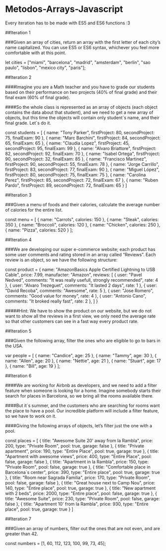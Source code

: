 # Metodos-Arrays-Javascript

Every iteration has to be made with ES5 and ES6 functions :3


##Iteration 1

###Given an array of cities, return an array with the first letter of each city’s name capitalized. You can use ES5 or ES6 syntax, whichever you feel more comfortable with at this point.

let cities = ["miami", "barcelona", "madrid", "amsterdam", "berlin", "sao paulo", "lisbon", "mexico city", "paris"];



##Iteration 2

####Imagine you are a Math teacher and you have to grade our students based on their performance on two projects (40% of final grade) and their final exam (60% of final grade).

####So the whole class is represented as an array of objects (each object contains the data about that student), and we need to get a new array of objects, but this time the objects will contain only student´s name, and their final grade. Let´s do it.

const students = [
    {
      name: "Tony Parker",
      firstProject: 80,
      secondProject: 75,
      finalExam: 90
    },
    {
      name: "Marc Barchini",
      firstProject: 84,
      secondProject: 65,
      finalExam: 65
    },
    {
      name: "Claudia Lopez",
      firstProject: 45,
      secondProject: 95,
      finalExam: 99
    },
    {
      name: "Alvaro Briattore",
      firstProject: 82,
      secondProject: 92,
      finalExam: 70
    },
    {
      name: "Isabel Ortega",
      firstProject: 90,
      secondProject: 32,
      finalExam: 85
    },
    {
      name: "Francisco Martinez",
      firstProject: 90,
      secondProject: 55,
      finalExam: 78
    },
    {
      name: "Jorge Carrillo",
      firstProject: 83,
      secondProject: 77,
      finalExam: 90
    },
    {
      name: "Miguel López",
      firstProject: 80,
      secondProject: 75,
      finalExam: 75
    },
    {
      name: "Carolina Perez",
      firstProject: 85,
      secondProject: 72,
      finalExam: 67
    },
    {
      name: "Ruben Pardo",
      firstProject: 89,
      secondProject: 72,
      finalExam: 65
    }
]



##Iteration 3

###Given a menu of foods and their calories, calculate the average number of calories for the entire list.

const menu = [
    { name: "Carrots", calories: 150 },
    { name: "Steak", calories: 350 },
    { name: "Broccoli", calories: 120 },
    { name: "Chicken", calories: 250 },
    { name: "Pizza", calories: 520 }
  ];




##Iteration 4

###We are developing our super e-commerce website; each product has some user comments and rating stored in an array called “Reviews”. Each review is an object, so we have the following structure:

const product = {
  name: "AmazonBasics Apple Certified Lightning to USB Cable",
  price: 7.99,
  manufacter: "Amazon",
  reviews:
  [
    {  user: "Pavel Nedved",
      comments: "It was really usefull, strongly recommended",
      rate: 4
    },
    {  user: "Alvaro Trezeguet",
      comments: "It lasted 2 days",
      rate: 1
    },
    {  user: "David Recoba",
      comments: "Awesome",
      rate: 5
    },
    {  user: "Jose Romero",
      comments: "Good value for money",
      rate: 4
    },
    {  user: "Antonio Cano",
      comments: "It broked really fast",
      rate: 2
    },
  ]
}

#####Hint: We have to show the product on our website, but we do not want to show all the reviews in a first view, we only need the average rate so that other customers can see in a fast way every product rate.



##Iteration 5


###Given the following array, filter the ones who are eligible to go to bars in the USA.

var people = [
    { name: "Candice", age: 25 },
    { name: "Tammy", age: 30 },
    { name: "Allen", age: 20 },
    { name: "Nettie", age: 21 },
    { name: "Stuart", age: 17 },
    { name: "Bill", age: 19 }
  ];



##Iteration 6

####We are working for Airbnb as developers, and we need to add a filter feature when someone is looking for a home. Imagine somebody starts their search for places in Barcelona, so we bring all the rooms available there.

####But it´s summer, and the customers who are searching for rooms want the place to have a pool. Our incredible platform will include a filter feature, so we have to work on it.

####Giving the following arrays of objects, let’s filter just the one with a pool.

const places = [
    {
     title: "Awesome Suite 20' away from la Rambla",
     price: 200,
     type: "Private Room",
     pool: true,
     garage: false
    },
    {
     title: "Private apartment",
     price: 190,
     type: "Entire Place",
     pool: true,
     garage: true
    },
    {
     title: "Apartment with awesome views",
     price: 400,
     type: "Entire Place",
     pool: false,
     garage: false
    },
    {
     title: "Apartment in la Rambla",
     price: 150,
     type: "Private Room",
     pool: false,
     garage: true
    },
    {
     title: "Comfortable place in Barcelona´s center",
     price: 390,
     type: "Entire place",
     pool: true,
     garage: true
    },
    {
     title: "Room near Sagrada Familia",
     price: 170,
     type: "Private Room",
     pool: false,
     garage: false
    },
    {
     title: "Great house next to Camp Nou",
     price: 140,
     type: "Entire place",
     pool: true,
     garage: true
    },
    {
     title: "New apartment with 2 beds",
     price: 2000,
     type: "Entire place",
     pool: false,
     garage: true
    },
    {
     title: "Awesome Suite",
     price: 230,
     type: "Private Room",
     pool: false,
     garage: false
    },
    {
     title: "Apartment 10' from la Rambla",
     price: 930,
     type: "Entire place",
     pool: true,
     garage: true
    }
   ]



##Iteration 7

###Given an array of numbers, filter out the ones that are not even, and are greater than 42.

const numbers = [1, 60, 112, 123, 100, 99, 73, 45];

